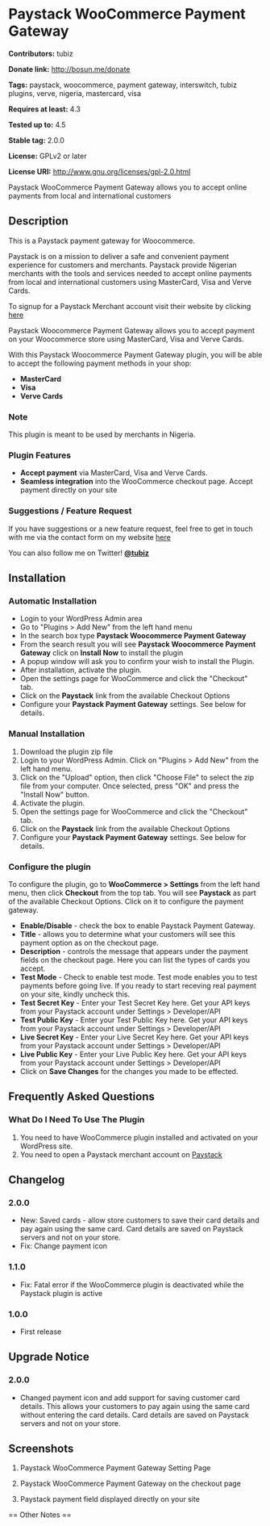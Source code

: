 # Paystack WooCommerce Payment Gateway #
**Contributors:** tubiz

**Donate link:** http://bosun.me/donate

**Tags:** paystack, woocommerce, payment gateway, interswitch, tubiz plugins, verve, nigeria, mastercard, visa

**Requires at least:** 4.3

**Tested up to:** 4.5

**Stable tag:** 2.0.0

**License:** GPLv2 or later

**License URI:** http://www.gnu.org/licenses/gpl-2.0.html


Paystack WooCommerce Payment Gateway allows you to accept online payments from local and international customers



## Description ##

This is a Paystack payment gateway for Woocommerce.

Paystack is on a mission to deliver a safe and convenient payment experience for customers and merchants. Paystack provide Nigerian merchants with the tools and services needed to accept online payments from local and international customers using MasterCard, Visa and Verve Cards.

To signup for a Paystack Merchant account visit their website by clicking [here](https://paystack.com)

Paystack Woocommerce Payment Gateway allows you to accept payment on your Woocommerce store using MasterCard, Visa and Verve Cards.

With this Paystack Woocommerce Payment Gateway plugin, you will be able to accept the following payment methods in your shop:

* __MasterCard__
* __Visa__
* __Verve Cards__

### Note ###

This plugin is meant to be used by merchants in Nigeria.

### Plugin Features ###

*   __Accept payment__ via MasterCard, Visa and Verve Cards.
* 	__Seamless integration__ into the WooCommerce checkout page. Accept payment directly on your site



### Suggestions / Feature Request ###

If you have suggestions or a new feature request, feel free to get in touch with me via the contact form on my website [here](http://bosun.me/get-in-touch/)

You can also follow me on Twitter! **[@tubiz](http://twitter.com/tubiz)**


## Installation ##

### Automatic Installation ###
* 	Login to your WordPress Admin area
* 	Go to "Plugins > Add New" from the left hand menu
* 	In the search box type __Paystack Woocommerce Payment Gateway__
*	From the search result you will see __Paystack Woocommerce Payment Gateway__ click on __Install Now__ to install the plugin
*	A popup window will ask you to confirm your wish to install the Plugin.
*	After installation, activate the plugin.
* 	Open the settings page for WooCommerce and click the "Checkout" tab.
* 	Click on the __Paystack__ link from the available Checkout Options
*	Configure your __Paystack Payment Gateway__ settings. See below for details.

### Manual Installation ###
1. 	Download the plugin zip file
2. 	Login to your WordPress Admin. Click on "Plugins > Add New" from the left hand menu.
3.  Click on the "Upload" option, then click "Choose File" to select the zip file from your computer. Once selected, press "OK" and press the "Install Now" button.
4.  Activate the plugin.
5. 	Open the settings page for WooCommerce and click the "Checkout" tab.
6. 	Click on the __Paystack__ link from the available Checkout Options
7.	Configure your __Paystack Payment Gateway__ settings. See below for details.



### Configure the plugin ###
To configure the plugin, go to __WooCommerce > Settings__ from the left hand menu, then click __Checkout__ from the top tab. You will see __Paystack__ as part of the available Checkout Options. Click on it to configure the payment gateway.

* __Enable/Disable__ - check the box to enable Paystack Payment Gateway.
* __Title__ - allows you to determine what your customers will see this payment option as on the checkout page.
* __Description__ - controls the message that appears under the payment fields on the checkout page. Here you can list the types of cards you accept.
* __Test Mode__ - Check to enable test mode. Test mode enables you to test payments before going live. If you ready to start receving real payment on your site, kindly uncheck this.
* __Test Secret Key__ - Enter your Test Secret Key here. Get your API keys from your Paystack account under Settings > Developer/API
* __Test Public Key__ - Enter your Test Public Key here. Get your API keys from your Paystack account under Settings > Developer/API
* __Live Secret Key__ - Enter your Live Secret Key here. Get your API keys from your Paystack account under Settings > Developer/API
* __Live Public Key__ - Enter your Live Public Key here. Get your API keys from your Paystack account under Settings > Developer/API
* Click on __Save Changes__ for the changes you made to be effected.





## Frequently Asked Questions ##

### What Do I Need To Use The Plugin ###

1.	You need to have WooCommerce plugin installed and activated on your WordPress site.
2.	You need to open a Paystack merchant account on [Paystack](https://paystack.com)




## Changelog ##

### 2.0.0 ###
* 	New: Saved cards - allow store customers to save their card details and pay again using the same card. Card details are saved on Paystack servers and not on your store.
*	Fix: Change payment icon

### 1.1.0 ###
*   Fix: Fatal error if the WooCommerce plugin is deactivated while the Paystack plugin is active

### 1.0.0 ###
*   First release





## Upgrade Notice ##

### 2.0.0 ###
*   Changed payment icon and add support for saving customer card details. This allows your customers to pay again using the same card without entering the card details. Card details are saved on Paystack servers and not on your store.







## Screenshots ##

1. Paystack WooCommerce Payment Gateway Setting Page

2. Paystack WooCommerce Payment Gateway on the checkout page

3. Paystack payment field displayed directly on your site



== Other Notes ==